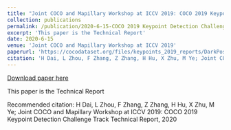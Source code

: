 ```yaml
---
title: "Joint COCO and Mapillary Workshop at ICCV 2019: COCO 2019 Keypoint Detection Challenge Track Technical Report"
collection: publications
permalink: /publication/2020-6-15-COCO 2019 Keypoint Detection Challenge Track Technical Report
excerpt: 'This paper is the Technical Report'
date: 2020-6-15
venue: 'Joint COCO and Mapillary Workshop at ICCV 2019'
paperurl: 'https://cocodataset.org/files/keypoints_2019_reports/DarkPose.pdf'
citation: 'H Dai, L Zhou, F Zhang, Z Zhang, H Hu, X Zhu, M Ye; Joint COCO and Mapillary Workshop at ICCV 2019: COCO 2019 Keypoint Detection Challenge Track Technical Report, 2020'
---
```


<a href='https://cocodataset.org/files/keypoints_2019_reports/DarkPose.pdf'>Download paper here</a>

This paper is the Technical Report

Recommended citation: H Dai, L Zhou, F Zhang, Z Zhang, H Hu, X Zhu, M Ye; Joint COCO and Mapillary Workshop at ICCV 2019: COCO 2019 Keypoint Detection Challenge Track Technical Report, 2020